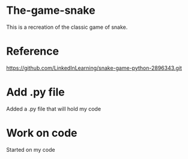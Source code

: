 # The-game-snake
This is a recreation of the classic game of snake.

# Reference
https://github.com/LinkedInLearning/snake-game-python-2896343.git

# Add .py file
Added a .py file that will hold my code

# Work on code
Started on my code
